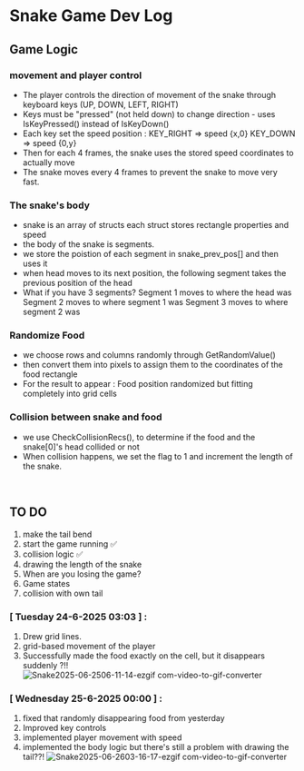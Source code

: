 # Snake Game Dev Log
## Game Logic

### movement and player control
- The player controls the direction of movement of the snake through keyboard keys (UP, DOWN, LEFT, RIGHT)
- Keys must be "pressed" (not held down) to change direction - uses IsKeyPressed() instead of IsKeyDown()
- Each key set the speed position :
    KEY_RIGHT => speed {x,0}
    KEY_DOWN => speed {0,y}
- Then for each 4 frames, the snake uses the stored speed coordinates to actually move
- The snake moves every 4 frames to prevent the snake to move very fast.

### The snake's body 
- snake is an array of structs each struct stores rectangle properties and speed
- the body of the snake is segments.
- we store the poistion of each segment in snake_prev_pos[] and then uses it 
- when head moves to its next position, the following segment takes the previous position of the head
- What if you have 3 segments?
    Segment 1 moves to where the head was
    Segment 2 moves to where segment 1 was
    Segment 3 moves to where segment 2 was

### Randomize Food
- we choose rows and columns randomly through GetRandomValue()
- then convert them into pixels to assign them to the coordinates of the food rectangle
- For the result to appear : Food position randomized but fitting completely into grid cells

### Collision between snake and food 
- we use CheckCollisionRecs(), to determine if the food and the snake[0]'s head collided or not
- When collision happens, we set the flag to 1 and increment the length of the snake.

<br/>

## TO DO
1. make the tail bend 
2. start the game running ✅
3. collision logic ✅
4. drawing the length of the snake
5. When are you losing the game?
6. Game states
7. collision with own tail


### [ Tuesday 24-6-2025  03:03 ] :
1. Drew grid lines.
2. grid-based movement of the player
3. Successfully made the food exactly on the cell, but it disappears suddenly ?!!
![Snake2025-06-2506-11-14-ezgif com-video-to-gif-converter](https://github.com/user-attachments/assets/721a3121-9585-4763-a028-a39996417b62)


### [ Wednesday 25-6-2025  00:00 ] :
1. fixed that randomly disappearing food from yesterday
2. Improved key controls
3. implemented player movement with speed 
4. implemented the body logic but there's still a problem with drawing the tail??!
![Snake2025-06-2603-16-17-ezgif com-video-to-gif-converter](https://github.com/user-attachments/assets/3d3dbb3a-3103-4701-995f-8b35a0d67e35)